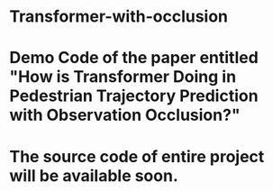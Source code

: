 # Transformer-with-occlusion
# Demo Code of the paper entitled "How is Transformer Doing in Pedestrian Trajectory Prediction with Observation Occlusion?"
# The source code of entire project will be available soon.
